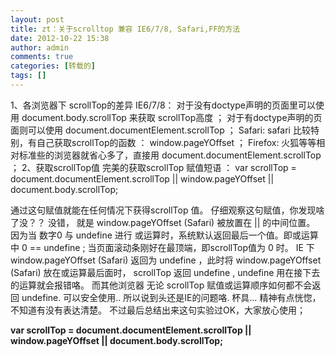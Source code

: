 ```yaml
---
layout: post
title: zt：关于scrolltop 兼容 IE6/7/8, Safari,FF的方法
date: 2012-10-22 15:38
author: admin
comments: true
categories: [转载的]
tags: []
---
```

1、各浏览器下 scrollTop的差异
IE6/7/8：
对于没有doctype声明的页面里可以使用 document.body.scrollTop 来获取 scrollTop高度 ；
对于有doctype声明的页面则可以使用 document.documentElement.scrollTop ；
Safari:
safari 比较特别，有自己获取scrollTop的函数 ： window.pageYOffset ；
Firefox:
火狐等等相对标准些的浏览器就省心多了，直接用 document.documentElement.scrollTop ；
2、获取scrollTop值
完美的获取scrollTop 赋值短语 ：
var scrollTop = document.documentElement.scrollTop || window.pageYOffset || document.body.scrollTop;

通过这句赋值就能在任何情况下获得scrollTop 值。
仔细观察这句赋值，你发现啥了没？？
没错， 就是 window.pageYOffset (Safari) 被放置在 || 的中间位置。
因为当 数字0 与 undefine 进行 或运算时，系统默认返回最后一个值。即或运算中 0 == undefine ;
当页面滚动条刚好在最顶端，即scrollTop值为 0 时。 IE 下 window.pageYOffset (Safari) 返回为 undefine ，此时将 window.pageYOffset (Safari) 放在或运算最后面时， scrollTop 返回 undefine , undefine 用在接下去的运算就会报错咯。
而其他浏览器 无论 scrollTop 赋值或运算顺序如何都不会返回 undefine. 可以安全使用..
所以说到头还是IE的问题咯. 杯具…
精神有点恍惚，不知道有没有表达清楚。
不过最后总结出来这句实验过OK，大家放心使用；

<strong>var scrollTop = document.documentElement.scrollTop || window.pageYOffset || document.body.scrollTop;</strong>
